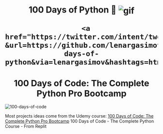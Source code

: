 <p align="center">
    <h1 align="center">100 Days of Python 🐍
<img width="" src="https://cdn.analyticsvidhya.com/wp-content/uploads/2020/02/python.gif" align="center" alt="gif" />

      <a href="https://twitter.com/intent/tweet?&url=https://github.com/lenargasimov/100-days-of-python&via=lenargasimov&hashtags=html,css,bootstrap,js,python,flask,100daysofcode,developers">       
</h1>
</p>

<h1 align="center">100 Days of Code: The Complete Python Pro Bootcamp
</h1>

![100-days-of-code](https://user-images.githubusercontent.com/98851253/155425637-9ac7250e-52a3-429a-a679-ac619f5ff6ea.gif)

Most projects ideas come from the Udemy course: [100 Days of Code: The Complete Python Pro Bootcamp](https://www.udemy.com/course/100-days-of-code/)
100 Days of Code - The Complete Python Course - From Replit
